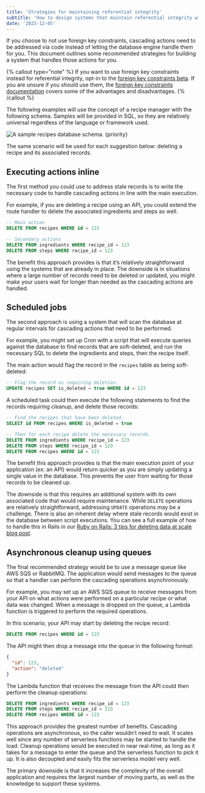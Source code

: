 ```yaml
---
title: 'Strategies for maintaining referential integrity'
subtitle: 'How to design systems that maintain referential integrity without foreign key constraints'
date: '2023-12-05'
---
```


If you choose to not use foreign key constraints, cascading actions need to be addressed via code instead of letting the database engine handle them for you. This document outlines some recommended strategies for building a system that handles those actions for you.

{% callout type="note" %}
If you want to use foreign key constraints instead for referential integrity, opt-in to the [foreign key constraints beta](/docs/concepts/foreign-key-constraints#foreign-key-constraints-beta). If you are unsure if you should use them, the [foreign key constraints documentation](/docs/concepts/foreign-key-constraints) covers some of the advantages and disadvantages.
{% /callout %}

The following examples will use the concept of a recipe manager with the following schema. Samples will be provided in SQL, so they are relatively universal regardless of the language or framework used.

![A sample recipes database schema. {priority}](/assets/docs/learn/strategies-for-maintaining-referential-integrity/diagram.svg)

The same scenario will be used for each suggestion below: deleting a recipe and its associated records.

## Executing actions inline

The first method you could use to address stale records is to write the necessary code to handle cascading actions in line with the main execution.

For example, if you are deleting a recipe using an API, you could extend the route handler to delete the associated ingredients and steps as well.

```sql
-- Main action
DELETE FROM recipes WHERE id = 123

-- Secondary actions
DELETE FROM ingredients WHERE recipe_id = 123
DELETE FROM steps WHERE recipe_id = 123
```

The benefit this approach provides is that it’s relatively straightforward using the systems that are already in place. The downside is in situations where a large number of records need to be deleted or updated, you might make your users wait for longer than needed as the cascading actions are handled.

## Scheduled jobs

The second approach is using a system that will scan the database at regular intervals for cascading actions that need to be performed.

For example, you might set up Cron with a script that will execute queries against the database to find records that are soft-deleted, and run the necessary SQL to delete the ingredients and steps, then the recipe itself.

The main action would flag the record in the `recipes` table as being soft-deleted:

```sql
-- Flag the record as requiring deletion.
UPDATE recipes SET is_deleted = true WHERE id = 123
```

A scheduled task could then execute the following statements to find the records requiring cleanup, and delete those records:

```sql
-- Find the recipes that have been deleted.
SELECT id FROM recipes WHERE is_deleted = true

-- Then for each recipe delete the necessary records.
DELETE FROM ingredients WHERE recipe_id = 123
DELETE FROM steps WHERE recipe_id = 123
DELETE FROM recipes WHERE id = 123
```

The benefit this approach provides is that the main execution point of your application (ex: an API) would return quicker as you are simply updating a single value in the database. This prevents the user from waiting for those records to be cleaned up.

The downside is that this requires an additional system with its own associated code that would require maintenance. While `DELETE` operations are relatively straightforward, addressing `UPDATE` operations may be a challenge. There is also an inherent delay where stale records would exist in the database between script executions.
You can see a full example of how to handle this in Rails in our [Ruby on Rails: 3 tips for deleting data at scale blog post](/blog/ruby-on-rails-3-tips-for-deleting-data-at-scale).

## Asynchronous cleanup using queues

The final recommended strategy would be to use a message queue like AWS SQS or RabbitMQ. The application would send messages to the queue so that a handler can perform the cascading operations asynchronously.

For example, you may set up an AWS SQS queue to receive messages from your API on what actions were performed on a particular recipe or what data was changed. When a message is dropped on the queue, a Lambda function is triggered to perform the required operations.

In this scenario, your API may start by deleting the recipe record:

```sql
DELETE FROM recipes WHERE id = 123
```

The API might then drop a message into the queue in the following format:

```json
{
  "id": 123,
  "action": "deleted"
}
```

The Lambda function that receives the message from the API could then perform the cleanup operations:

```sql
DELETE FROM ingredients WHERE recipe_id = 123
DELETE FROM steps WHERE recipe_id = 123
DELETE FROM recipes WHERE id = 123
```

This approach provides the greatest number of benefits. Cascading operations are asynchronous, so the caller wouldn’t need to wait. It scales well since any number of serverless functions may be started to handle the load. Cleanup operations would be executed in near real-time, as long as it takes for a message to enter the queue and the serverless function to pick it up. It is also decoupled and easily fits the serverless model very well.

The primary downside is that it increases the complexity of the overall application and requires the largest number of moving parts, as well as the knowledge to support these systems.
